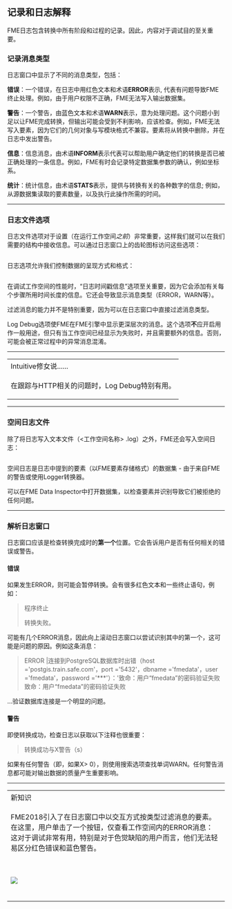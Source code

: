   <div id="readme" class="readme blob instapaper_body">
    <article class="markdown-body entry-content" itemprop="text"><h2><a id="user-content-logging-and-log-interpretation" class="anchor" aria-hidden="true" href="https://github.com/safesoftware/FMETraining/blob/Desktop-Basic-2018/DesktopBasic5BestPractice/5.14.Logging.md#logging-and-log-interpretation"></a><font style="vertical-align: inherit;"><font style="vertical-align: inherit;">记录和日志解释</font></font></h2>
<p><font style="vertical-align: inherit;"><font style="vertical-align: inherit;">FME日志包含转换中所有阶段和过程的记录。</font><font style="vertical-align: inherit;">因此，内容对于调试目的至关重要。</font></font></p>
<h3><a id="user-content-log-message-types" class="anchor" aria-hidden="true" href="https://github.com/safesoftware/FMETraining/blob/Desktop-Basic-2018/DesktopBasic5BestPractice/5.14.Logging.md#log-message-types"></a><font style="vertical-align: inherit;"><font style="vertical-align: inherit;">记录消息类型</font></font></h3>
<p><font style="vertical-align: inherit;"><font style="vertical-align: inherit;">日志窗口中显示了不同的消息类型，包括：</font></font></p>
<p><strong><font style="vertical-align: inherit;"><font style="vertical-align: inherit;">错误</font></font></strong><font style="vertical-align: inherit;"><font style="vertical-align: inherit;">：一个错误，在日志中用红色文本和术语</font></font><strong><font style="vertical-align: inherit;"><font style="vertical-align: inherit;">ERROR</font></font></strong><font style="vertical-align: inherit;"><font style="vertical-align: inherit;">表示,
</font><font style="vertical-align: inherit;">代表有问题导致FME终止处理。</font><font style="vertical-align: inherit;">例如，由于用户权限不正确，FME无法写入输出数据集。</font></font></p>
<p><strong><font style="vertical-align: inherit;"><font style="vertical-align: inherit;">警告</font></font></strong><font style="vertical-align: inherit;"><font style="vertical-align: inherit;">：一个警告，由蓝色文本和术语</font></font><strong><font style="vertical-align: inherit;"><font style="vertical-align: inherit;">WARN</font></font></strong><font style="vertical-align: inherit;">表示，</font><font style="vertical-align: inherit;">意为处理问题。</font><font style="vertical-align: inherit;">这个问题小到足以让FME完成转换，但输出可能会受到不利影响，应该检查。</font><font style="vertical-align: inherit;">例如，FME无法写入要素，因为它们的几何对象与写模块格式不兼容。</font><font style="vertical-align: inherit;">要素将从转换中删除，并在日志中发出警告。</font></font></p>
<p><strong><font style="vertical-align: inherit;"><font style="vertical-align: inherit;">信息</font></font></strong><font style="vertical-align: inherit;"><font style="vertical-align: inherit;">：信息消息，由术语</font></font><strong><font style="vertical-align: inherit;"><font style="vertical-align: inherit;">INFORM</font></font></strong><font style="vertical-align: inherit;"><font style="vertical-align: inherit;">表示</font><font style="vertical-align: inherit;">代表可以帮助用户确定他们的转换是否已被正确处理的一条信息。</font><font style="vertical-align: inherit;">例如，FME有时会记录特定数据集参数的确认，例如坐标系。</font></font></p>
<p><strong><font style="vertical-align: inherit;"><font style="vertical-align: inherit;">统计</font></font></strong><font style="vertical-align: inherit;"><font style="vertical-align: inherit;">：统计信息，由术语</font></font><strong><font style="vertical-align: inherit;"><font style="vertical-align: inherit;">STATS</font></font></strong><font style="vertical-align: inherit;"><font style="vertical-align: inherit;">表示</font><font style="vertical-align: inherit;">，提供与转换有关的各种数字的信息; </font><font style="vertical-align: inherit;">例如，从源数据集读取的要素数量，以及执行此操作所需的时间。</font></font></p>
<hr>
<h3><a id="user-content-log-file-options" class="anchor" aria-hidden="true" href="https://github.com/safesoftware/FMETraining/blob/Desktop-Basic-2018/DesktopBasic5BestPractice/5.14.Logging.md#log-file-options"></a><font style="vertical-align: inherit;"><font style="vertical-align: inherit;">日志文件选项</font></font></h3>
<p><font style="vertical-align: inherit;"><font style="vertical-align: inherit;">日志文件选项对于设置（在运行工作空间</font></font><em><font style="vertical-align: inherit;">之前</font></em><font style="vertical-align: inherit;">）非常重要，这样我们就可以在我们需要的结构中接收信息。</font><font style="vertical-align: inherit;">可以通过日志窗口上的齿轮图标访问这些选项：</font></font></p>
<p><a target="_blank" rel="noopener noreferrer" href="https://github.com/safesoftware/FMETraining/blob/Desktop-Basic-2018/DesktopBasic5BestPractice/Images/Img5.046.LogOptionsButton.png"><img src="./Images/Img5.046.LogOptionsButton.png" alt="" style="max-width:100%;"></a></p>
<p><font style="vertical-align: inherit;"><font style="vertical-align: inherit;">日志选项允许我们控制数据的呈现方式和格式：</font></font></p>
<p><a target="_blank" rel="noopener noreferrer" href="https://github.com/safesoftware/FMETraining/blob/Desktop-Basic-2018/DesktopBasic5BestPractice/Images/Img5.047.LogGeneralSettings.png"><img src="./Images/Img5.047.LogGeneralSettings.png" alt="" style="max-width:100%;"></a></p>
<p><font style="vertical-align: inherit;"><font style="vertical-align: inherit;">在调试工作空间的性能时，“日志时间戳信息”选项至关重要，因为它会添加有关每个步骤所用时间长度的信息。</font><font style="vertical-align: inherit;">它还会导致显示消息类型（ERROR，WARN等）。</font></font></p>
<p><font style="vertical-align: inherit;"><font style="vertical-align: inherit;">过滤消息的能力并不是特别重要，因为可以在日志窗口中直接过滤消息类型。</font></font></p>
<p><font style="vertical-align: inherit;"><font style="vertical-align: inherit;">Log Debug选项使FME在FME引擎中显示更深层次的消息。</font><font style="vertical-align: inherit;">这个选项</font></font><strong><font style="vertical-align: inherit;"><font style="vertical-align: inherit;">不</font></font></strong><font style="vertical-align: inherit;"><font style="vertical-align: inherit;">应开启用作一般用途，但只有当工作空间已经显示为失败时，并且需要额外的信息。</font><font style="vertical-align: inherit;">否则，可能会被正常过程中的异常消息混淆。</font></font></p>
<hr>

<table>
<tbody><tr>
<td>
<i></i><font style="vertical-align: inherit;"><font style="vertical-align: inherit;">
 Intuitive修女说......
</font></font></td>
</tr>
<tr>
<td><font style="vertical-align: inherit;"><font style="vertical-align: inherit;">

在跟踪与HTTP相关的问题时，Log Debug特别有用。

</font></font></td>
</tr>
</tbody></table>
<hr>
<h3><a id="user-content-spatial-log-file" class="anchor" aria-hidden="true" href="https://github.com/safesoftware/FMETraining/blob/Desktop-Basic-2018/DesktopBasic5BestPractice/5.14.Logging.md#spatial-log-file"></a><font style="vertical-align: inherit;"><font style="vertical-align: inherit;">空间日志文件</font></font></h3>
<p><font style="vertical-align: inherit;"><font style="vertical-align: inherit;">除了将日志写入文本文件（&lt;工作空间名称&gt; .log）之外，FME还会写入空间日志：</font></font></p>
<p><a target="_blank" rel="noopener noreferrer" href="https://github.com/safesoftware/FMETraining/blob/Desktop-Basic-2018/DesktopBasic5BestPractice/Images/Img5.048.SpatialLogFile.png"><img src="./Images/Img5.048.SpatialLogFile.png" alt="" style="max-width:100%;"></a></p>
<p><font style="vertical-align: inherit;"><font style="vertical-align: inherit;">空间日志是日志中提到的要素（以FME要素存储格式）的数据集 - 由于来自FME的警告或使用Logger转换器。</font></font></p>
<p><font style="vertical-align: inherit;"><font style="vertical-align: inherit;">可以在FME Data Inspector中打开数据集，以检查要素并识别导致它们被拒绝的任何问题。</font></font></p>
<hr>
<h3><a id="user-content-interpreting-the-log-window" class="anchor" aria-hidden="true" href="https://github.com/safesoftware/FMETraining/blob/Desktop-Basic-2018/DesktopBasic5BestPractice/5.14.Logging.md#interpreting-the-log-window"></a><font style="vertical-align: inherit;"><font style="vertical-align: inherit;">解析日志窗口</font></font></h3>
<p><font style="vertical-align: inherit;"><font style="vertical-align: inherit;">日志窗口应该是</font><font style="vertical-align: inherit;">检查转换完成时</font><font style="vertical-align: inherit;">的</font></font><strong><font style="vertical-align: inherit;"><font style="vertical-align: inherit;">第一个</font></font></strong><font style="vertical-align: inherit;"><font style="vertical-align: inherit;">位置。</font><font style="vertical-align: inherit;">它会告诉用户是否有任何相关的错误或警告。</font></font></p>
<h4><a id="user-content-errors" class="anchor" aria-hidden="true" href="https://github.com/safesoftware/FMETraining/blob/Desktop-Basic-2018/DesktopBasic5BestPractice/5.14.Logging.md#errors"></a><font style="vertical-align: inherit;"><font style="vertical-align: inherit;">错误</font></font></h4>
<p><font style="vertical-align: inherit;"><font style="vertical-align: inherit;">如果发生ERROR，则可能会暂停转换。</font><font style="vertical-align: inherit;">会有很多红色文本和一些终止语句，例如：</font></font></p>
<blockquote>
<p><font style="vertical-align: inherit;"><font style="vertical-align: inherit;">程序终止</font></font></p>
<p><font style="vertical-align: inherit;"><font style="vertical-align: inherit;">转换失败。</font></font></p>
</blockquote>
<p><font style="vertical-align: inherit;"><font style="vertical-align: inherit;">可能有几个ERROR消息，因此向上滚动日志窗口以尝试识别其中的第一个，这可能是问题的原因。</font><font style="vertical-align: inherit;">例如这条消息：</font></font></p>
<blockquote>
<p><font style="vertical-align: inherit;"><font style="vertical-align: inherit;">ERROR |连接到PostgreSQL数据库时出错（host ='postgis.train.safe.com'，port ='5432'，dbname ='fmedata'，user ='fmedata'，password ='***'）：'致命：用户“fmedata”的密码验证失败致命：用户“fmedata”的密码验证失败</font></font></p>
</blockquote>
<p><font style="vertical-align: inherit;"><font style="vertical-align: inherit;">...验证数据库连接是一个明显的问题。</font></font></p>
<h4><a id="user-content-warnings" class="anchor" aria-hidden="true" href="https://github.com/safesoftware/FMETraining/blob/Desktop-Basic-2018/DesktopBasic5BestPractice/5.14.Logging.md#warnings"></a><font style="vertical-align: inherit;"><font style="vertical-align: inherit;">警告</font></font></h4>
<p><font style="vertical-align: inherit;"><font style="vertical-align: inherit;">即使转换成功，检查日志以获取以下注释也很重要：</font></font></p>
<blockquote>
<p><font style="vertical-align: inherit;"><font style="vertical-align: inherit;">转换成功与X警告（s）</font></font></p>
</blockquote>
<p><font style="vertical-align: inherit;"><font style="vertical-align: inherit;">如果有任何警告（即，如果X&gt; 0），则使用搜索选项查找单词WARN。</font><font style="vertical-align: inherit;">任何警告消息都可能对输出数据的质量产生重要影响。</font></font></p>
<hr>

<table>
<tbody><tr>
<td>
<i></i><font style="vertical-align: inherit;"><font style="vertical-align: inherit;">
新知识
</font></font></td>
</tr>
<tr>
<td><font style="vertical-align: inherit;"><font style="vertical-align: inherit;">

FME2018引入了在日志窗口中以交互方式按类型过滤消息的要素。</font><font style="vertical-align: inherit;">在这里，用户单击了一个按钮，仅查看工作空间内的ERROR消息：
 </font><font style="vertical-align: inherit;">这对于调试非常有用，特别是对于色觉缺陷的用户而言，他们无法轻易区分红色错误和蓝色警告。

</font></font><br><br><a target="_blank" rel="noopener noreferrer" href="https://github.com/safesoftware/FMETraining/blob/Desktop-Basic-2018/DesktopBasic5BestPractice/Images/Img5.049.InteractiveLogFiltering.png"><img src="./Images/Img5.049.InteractiveLogFiltering.png" style="max-width:100%;"></a>
<br><br><font style="vertical-align: inherit;"></font></td>
</tr>
</tbody></table>
</article>
  </div>
